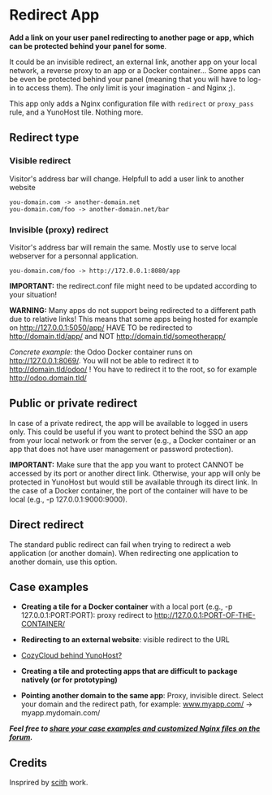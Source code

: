 # Redirect App

**Add a link on your user panel redirecting to another page or app, which can be protected behind your panel for some**.

It could be an invisible redirect, an external link, another app on your local network, a reverse proxy to an app or a Docker container... Some apps can be even be protected behind your panel (meaning that you will have to log-in to access them). The only limit is your imagination - and Nginx ;).

This app only adds a Nginx configuration file with `redirect` or `proxy_pass` rule, and a YunoHost tile. Nothing more.

## Redirect type

### Visible redirect

Visitor's address bar will change. Helpfull to add a user link to another 
website

    you-domain.com -> another-domain.net
    you-domain.com/foo -> another-domain.net/bar

### Invisible (proxy) redirect

Visitor's address bar will remain the same. Mostly use to serve local webserver 
for a personnal application.
    
    you-domain.com/foo -> http://172.0.0.1:8080/app

**IMPORTANT:** the redirect.conf file might need to be updated according to your situation!

**WARNING:** Many apps do not support being redirected to a different path due to relative links! This means that some apps being hosted for example on http://127.0.0.1:5050/app/ HAVE TO be redirected to http://domain.tld/app/ and NOT http://domain.tld/someotherapp/

*Concrete example:* the Odoo Docker container runs on http://127.0.0.1:8069/. You will not be able to redirect it to http://domain.tld/odoo/ ! You have to redirect it to the root, so for example http://odoo.domain.tld/

## Public or private redirect

In case of a private redirect, the app will be available to logged in users only. This could be useful if you want to protect behind the SSO an app from your local network or from the server (e.g., a Docker container or an app that does not have user management or password protection).

**IMPORTANT:** Make sure that the app you want to protect CANNOT be accessed by its port or another direct link. Otherwise, your app will only be protected in YunoHost but would still be available through its direct link. In the case of a Docker container, the port of the container will have to be local (e.g., -p 127.0.0.1:9000:9000).

## Direct redirect

The standard public redirect can fail when trying to redirect a web application (or another domain). When redirecting one application to another domain, use this option.

## Case examples

- **Creating a tile for a Docker container** with a local port (e.g., -p 127.0.0.1:PORT:PORT): proxy redirect to http://127.0.0.1:PORT-OF-THE-CONTAINER/

- **Redirecting to an external website**: visible redirect to the URL

- [CozyCloud behind YunoHost?](https://forum.cozy.io/t/cozy-cloud-sous-yunohost/616/11)

- **Creating a tile and protecting apps that are difficult to package natively (or for prototyping)**

- **Pointing another domain to the same app**: Proxy, invisible direct. Select your domain and the redirect path, for example: www.myapp.com/ -> myapp.mydomain.com/


**_Feel free to [share your case examples and customized Nginx files on the forum](https://forum.yunohost.org/t/2182)._**

## Credits

Insprired by [scith](https://github.com/scith) work.
